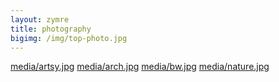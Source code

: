 ```yaml
---
layout: zymre
title: photography
bigimg: /img/top-photo.jpg
---
```


[media/artsy.jpg](https://flic.kr/s/aHsjU98CkE)
[media/arch.jpg](https://flic.kr/s/aHsjU99FZF)
[media/bw.jpg](https://flic.kr/s/aHsjuVeqe3)
[media/nature.jpg](https://flic.kr/s/aHsk9ZvMKs)

